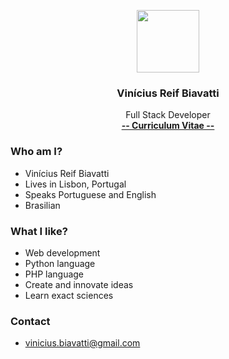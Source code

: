 <p align="center">
    <img src="https://avatars.githubusercontent.com/u/27300655?s=460&u=5c84707d32f35d07f25136c960151c008f577859&v=4" width="100px" />
</p>

<h3 align="center">Vinícius Reif Biavatti</h3>

<p align="center">
    Full Stack Developer<br>
    <a href="#!"><strong>-- Curriculum Vitae --</strong></a>
</p>

### Who am I?
- Vinícius Reif Biavatti
- Lives in Lisbon, Portugal
- Speaks Portuguese and English
- Brasilian

### What I like?
- Web development
- Python language
- PHP language
- Create and innovate ideas
- Learn exact sciences

### Contact
- vinicius.biavatti@gmail.com